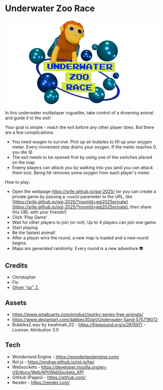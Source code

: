 # Underwater Zoo Race

![Game logo](static/uzr_logo.png)

In this underwater multiplayer roguelike, take control of a drowning animal and guide it to the exit!

Your goal is simple - reach the exit before any other player does. But there are a few complications:

- You need oxygen to survive. Pick up air bubbles to fill up your oxygen meter. Every movement step drains your oxygen. If the meter reaches 0, you die 😵
- The exit needs to be opened first by using one of the switches placed on the map
- Enemy players can attack you by walking into you (and you can attack them too). Being hit removes some oxygen from each player's meter.

How to play:

- Open the webpage https://srile.github.io/ggj-2025/ (or you can create a private game by passing a `roomId` parameter to the URL, like [https://srile.github.io/ggj-2025/?roomId=ggj2025private](https://srile.github.io/ggj-2025/?roomId=ggj2025private), then share this URL with your friends!)
- Click 'Play Game'
- Wait for other players to join (or not). Up to 4 players can join one game.
- Start playing
- Be the fastest animal!
- After a player wins the round, a new map is loaded and a new round begins.
- Maps are generated randomly. Every round is a new adventure 👽

## Credits

* Christopher
* Flo
* [Oliver "oz" Z.](https://oliz.io/)

## Assets

* https://www.omabuarts.com/product/quirky-series-free-animals/
* https://www.deviantart.com/dabbex30/art/Underwater-Sand-575719072
* Bubbles2.wav by kwahmah_02 - https://freesound.org/s/261597/ - License: Attribution 3.0

## Tech

* Wonderland Engine - https://wonderlandengine.com/
* Rot.js - https://ondras.github.io/rot.js/hp/
* Websockets - https://developer.mozilla.org/en-US/docs/Web/API/WebSockets_API
* GitHub (Pages) - https://github.com/
* Render - https://render.com/